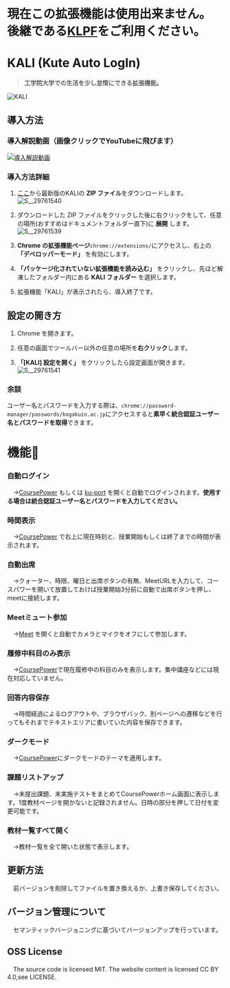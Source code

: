 # 現在この拡張機能は使用出来ません。<br>後継である[KLPF](https://github.com/SAYUTIM/KLPF)をご利用ください。

# KALI (Kute Auto LogIn)
> **工学院大学での生活を少し怠惰にできる拡張機能。**

![KALI](https://github.com/user-attachments/assets/7016e2a6-4f48-4654-a573-700a24e64f0e)


## 導入方法
### 導入解説動画（画像クリックでYouTubeに飛びます）
[![導入解説動画](https://github.com/user-attachments/assets/2e8c6500-c3da-4e09-aded-d822223914c7)](https://www.youtube.com/watch?v=7dgIjZRtspg)

### 導入方法詳細
1. [ここ](https://github.com/SAYUTIM/KALI/releases)から最新版のKALIの **ZIP ファイル**をダウンロードします。<br>![S__29761540](https://github.com/user-attachments/assets/bd6f8efe-7f80-451e-af78-fc70d32fcb20)

2. ダウンロードした ZIP ファイルをクリックした後に右クリックをして、任意の場所(おすすめはドキュメントフォルダー直下)に **展開** します。<br>![S__29761539](https://github.com/user-attachments/assets/3e3b8aa4-d7cb-41c7-9367-a61d96fd77f4)

3. **Chrome の拡張機能ページ**`chrome://extensions/`にアクセスし、右上の **「デベロッパーモード」** を有効にします。

4. **「パッケージ化されていない拡張機能を読み込む」** をクリックし、先ほど解凍したフォルダー内にある **KALI フォルダー** を選択します。

5. 拡張機能「KALI」が表示されたら、導入終了です。

## 設定の開き方

1. Chrome を開きます。

2. 任意の画面でツールバー以外の任意の場所を**右クリック**します。

3. **「[KALI] 設定を開く」** をクリックしたら設定画面が開きます。<br>![S__29761541](https://github.com/user-attachments/assets/36d90e8f-6309-4a85-9678-812769d2696e)

### 余談

ユーザー名とパスワードを入力する際は、`chrome://password-manager/passwords/kogakuin.ac.jp`にアクセスすると**素早く統合認証ユーザー名とパスワードを取得**できます。


# 機能🎉

### 自動ログイン
　→[CoursePower](https://study.ns.kogakuin.ac.jp) もしくは [ku-port](https://ku-port.sc.kogakuin.ac.jp) を開くと自動でログインされます。**使用する場合は統合認証ユーザー名とパスワードを入力してください。**

### 時間表示
　→[CoursePower](https://study.ns.kogakuin.ac.jp) で右上に現在時刻と、授業開始もしくは終了までの時間が表示されます。

### 自動出席
　→クォーター、時限、曜日と出席ボタンの有無、MeetURLを入力して、コースパワーを開いて放置しておけば授業開始3分前に自動で出席ボタンを押し、meetに接続します。

### Meetミュート参加
　→[Meet](https://meet.google.com/) を開くと自動でカメラとマイクをオフにして参加します。

### 履修中科目のみ表示
　→[CoursePower](https://study.ns.kogakuin.ac.jp)で現在履修中の科目のみを表示します。集中講座などには現在対応していません。

### 回答内容保存
　→時間経過によるログアウトや、ブラウザバック、別ページへの遷移などを行ってもそれまでテキストエリアに書いていた内容を保存できます。

### ダークモード
　→[CoursePower](https://study.ns.kogakuin.ac.jp)にダークモードのテーマを適用します。

### 課題リストアップ
　→未提出課題、未実施テストをまとめてCoursePowerホーム画面に表示します。1度教材ページを開かないと記録されません。日時の部分を押して日付を変更可能です。

### 教材一覧すべて開く
　→教材一覧を全て開いた状態で表示します。

## 更新方法
　前バージョンを削除してファイルを置き換えるか、上書き保存してください。

## バージョン管理について
　セマンティックバージョニングに基づいてバージョンアップを行っています。

## OSS License
　The source code is licensed MIT. The website content is licensed CC BY 4.0,see LICENSE.

